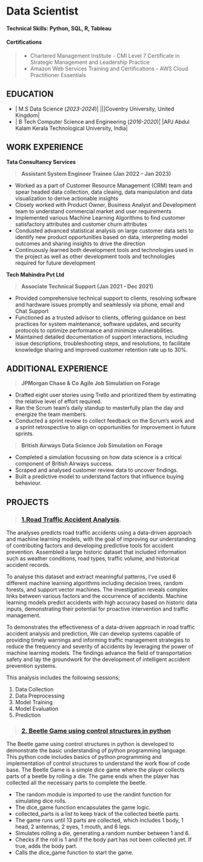 # Data Scientist

#### Technical Skills: Python, SQL, R, Tableau
#### Certifications
>- Chartered Management Institute - CMI Level 7 Certificate in Strategic Management and Leadership Practice
>- Amazon Web Services Training and Certifications - AWS Cloud Practitioner Essentials

## EDUCATION					       		
- | M.S Data Science (_2023-2024_)|                                     |||Coventry University, United Kingdom|
- | B Tech Computer Science and Engineering (_2016-2020_)|            |APJ Abdul Kalam Kerala Technological University, India|

## WORK EXPERIENCE
**Tata Consultancy Services**
>**Assistant System Engineer Trainee (Jan 2022 – Jan 2023)**
- Worked as a part of Customer Resource Management (CRM) team and spear headed data collection, data cleaing, data manipulation and data visualization to derive actionable insights 
- Closely worked with Product Owner, Business Analyst and Development team to understand commercial market and user requirements
- Implemented various Machine Learning Algorithms to find customer satisfactory attributes and customer churn attributes 
- Condusted advanced  statistical analysis on large customer data sets to identify new product opportunities based on data, interpreting model outcomes and sharing insights to drive the direction
-  Continuously learned both development tools and technologies used in the project as well as other development tools and technologies required for future development

**Tech Mahindra Pvt Ltd**  
>**Associate Technical Support (Jan 2021 - Dec 2021)**
- Provided comprehensive technical support to clients, resolving software and hardware issues promptly and seamlessly via phone, email and Chat Support
- Functioned as a trusted advisor to clients, offering guidance on best practices for system maintenance, software updates, and security protocols to optimize performance and minimize vulnerabilities.
- Maintained detailed documentation of support interactions, including issue descriptions, troubleshooting steps, and resolutions, to facilitate knowledge sharing and improved customer retention rate up to 30%.

## ADDITIONAL EXPERIENCE
>**JPMorgan Chase & Co Agile Job Simulation on Forage**
- Drafted eight user stories using Trello and prioritized them by estimating the relative level of effort required. 
- Ran the Scrum team’s daily standup to masterfully plan the day and energize the team members. 
- Conducted a sprint review to collect feedback on the Scrum’s work and a sprint retrospective to align on opportunities for improvement in future sprints.
 
>**British Airways Data Science Job Simulation on Forage**
- Completed a simulation focussing on how data science is a critical component of British Airways success. 
- Scraped and analysed customer review data to uncover findings. 
- Built a predictive model to understand factors that influence buying behaviour.

## PROJECTS
> ### [1.Road Traffic Accident Analysis](https://github.com/abijithabi3416/Projects/tree/main/Road%20Traffic%20Accident).
The  analyses  predicts road traffic accidents using a data-driven approach and machine learning models, with the goal of improving our understanding of contributing factors and developing predictive tools for accident prevention.  Assembled a large historic dataset that included information such as weather conditions, road types, traffic volume, and historical accident records.
>
To analyse this dataset and extract meaningful patterns, I've used 6 different machine learning algorithms including decision trees, random forests, and support vector machines. The investigation reveals complex links between various factors and the occurrence of accidents. Machine learning models predict accidents with high accuracy based on historic data inputs, demonstrating their potential for proactive intervention and traffic management.
>
To demonstrates the effectiveness of a data-driven approach in road traffic accident analysis and prediction, We can develop systems capable of providing timely warnings and informing traffic management strategies to reduce the frequency and severity of accidents by leveraging the power of machine learning models. The findings advance the field of transportation safety and lay the groundwork for the development of intelligent accident prevention systems. 

This analysis includes the following sessions;
1.  Data Collection
2.  Data Preprocessing
3.  Model Training
4.  Model Evaluation
5.  Prediction

> ### [2. Beetle Game using control structures in python](https://github.com/abijithabi3416/Projects/tree/main/Beetle%20Game)
The Beetle game using control structures in python is developed to demonstrate the basic understanding of python programming language.
This python code includes basics of python programming and implementation of control structures to understand the work flow of code base.
The Beetle Game is a simple dice game where the player collects parts of a beetle by rolling a die. The game ends when the player has collected all the necessary parts to complete the beetle.
> 
-  The random module is imported to use the randint function for simulating dice rolls.
-  The dice_game function encapsulates the game logic.
-  collected_parts is a list to keep track of the collected beetle parts.
-  The game runs until 13 parts are collected, which includes 1 body, 1 head, 2 antennas, 2 eyes, 1 mouth, and 6 legs.
-  Simulates rolling a die, generating a random number between 1 and 6.
-  Checks if the roll is 1 and if the body part has not been collected yet. If true, adds the body part.
-  Calls the dice_game function to start the game.
 
